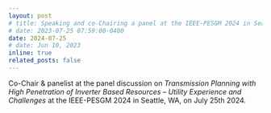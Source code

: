 ```yaml
---
layout: post
# title: Speaking and co-Chairing a panel at the IEEE-PESGM 2024 in Seattle, WA, San Juan Puerto Rico from 6-9 November, 2023. 
# date: 2023-07-25 07:59:00-0400
date: 2024-07-25 
# date: Jun 10, 2023
inline: true
related_posts: false
---
```


<!-- A simple inline announcement with Markdown emoji! :sparkles: :smile: -->
<!-- I will be co-chairing a panel at the PES ISGT Latin America conference, at San Juan PR, on Automated Distribution Systems – Technologies, Trend, Need and Challenges. This panel consists of speakers from DOE national labs, universities, utility, and product vendor, to present the cutting-edge research, technologies, strategies, customer experience, and visions in distribution automation. Panelists include Dr. Henry Huang, Energy Systems Division Director (ANL), Dr. Martha Symko-Davies, Program Manager of Accelerating Clean Energy at Scale (NREL), Dr. Xuan Wu, Manager, Transmission Planning (AES), Dr. Di Shi, Associate Professor (NMSU), Dr. Zhaoyu Wang, Northrop Grumman Associate Professor (ISU), Daniel Arden, Director of Grid Automation Marketing (Eaton)These speakers will provide multiple angles of insights to the grand trend of grid automation, based on their extensive years of experience in individual areas which will benefit audiences from all types of organizations. -->

Co-Chair & panelist at the panel discussion on *Transmission Planning with High Penetration of Inverter Based Resources – Utility Experience and Challenges* at the IEEE-PESGM 2024 in Seattle, WA, on July 25th 2024. 